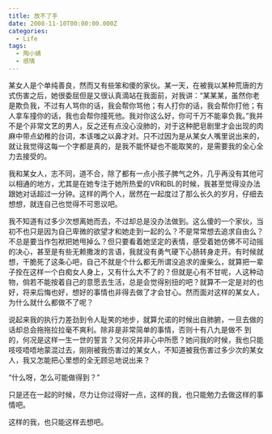 ```yaml
---
title: 放不了手
date: 2008-11-10T00:00:00.000Z
categories:
  - Life
tags:
  - 陶小婧
  - 感情
---
```


某女人是个单纯善良，然而又有些笨和傻的家伙。某一天，在被我以某种荒唐的方式伤害之后，她很委屈但是又很认真滴站在我面前，对我讲：“某某某，虽然你老是欺负我，不过有人骂你的话，我会帮你骂他；有人打你的话，我会帮你打他；有人拿车撞你的话，我也会帮你撞死他。我对你这么好，你可千万不能辜负我。”我并不是个非常文艺的男人，反之还有点没心没肺的，对于这种肥皂剧里才会出现的肉麻中带点幼稚的台词，本该嗤之以鼻才对。只不过因为是从某女人嘴里说出来的，就让我觉得这每一个字都是真的，是我不能怀疑也不能取笑的，是需要我的全心全力去接受的。

我和某女人，志不同，道不合，除了都有一点小孩子脾气之外，几乎再没有其他可以相通的地方，尤其是在她专注于她所热爱的VR和BL的时候，我甚至觉得没办法跟她对话超过一分钟。这样的两个人，居然在一起度过了那么长久的岁月，仔细去想想，就连自己也觉得不可思议吧。

我不知道有过多少次想离她而去，不过却总是没办法做到。这么傻的一个家伙，当初不也只是因为自己卑微的欲望才和她走到一起的么？不是常常想去追求自由么？不总是要当作包袱把她甩掉么？但只要看着她坚定的表情，感受着她仿佛不可动摇的决心，甚至是有些无赖撒泼的言语，我就没有勇气硬下心肠转身走开。有时候就想，干脆死了这条心吧，自己不就是个什么都无所谓没追求的废柴么，就算把一辈子拴在这样一个白痴女人身上，又有什么大不了的？但就是心有不甘呢，人这种动物，倘若不能按着自己的意愿去生活，总是会觉得别扭的吧？就算不一定是对的也好，将来后悔也好，想好的事情也非得去做了才会甘心。然而面对这样的某女人，为什么就什么都做不了呢？

说起来我的执行力差劲到令人耻笑的地步，就算允诺的时候出自肺腑，一旦去做的话却总会拖拖拉拉毫不爽利。除非是非常简单的事情，否则十有八九是做不 到的，何况是这样一生一世的誓言？又何况并非心中所愿？她问我的时候，我也只能吱吱唔唔地蒙混过去，刚刚被我伤害过的某女人，不知道被我伤害过多少次的某女人，我又怎能把心里想的全无顾忌地说出来？

“什么呀，怎么可能做得到？”

只是还在一起的时候，尽力让你过得好一点，这样的我，也只能勉力去做这样的事情吧。

这样的我，也只能这样去想吧。
